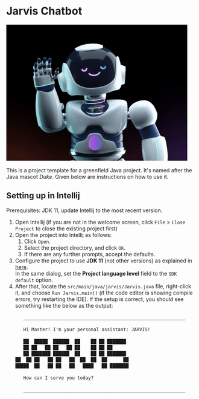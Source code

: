 # Jarvis Chatbot

![Robot Gif](/docs/robot.gif)

This is a project template for a greenfield Java project. It's named after the Java mascot _Duke_. Given below are instructions on how to use it.

## Setting up in Intellij

Prerequisites: JDK 11, update Intellij to the most recent version.

1. Open Intellij (if you are not in the welcome screen, click `File` > `Close Project` to close the existing project first)
1. Open the project into Intellij as follows:
   1. Click `Open`.
   1. Select the project directory, and click `OK`.
   1. If there are any further prompts, accept the defaults.
1. Configure the project to use **JDK 11** (not other versions) as explained in [here](https://www.jetbrains.com/help/idea/sdk.html#set-up-jdk).<br>
   In the same dialog, set the **Project language level** field to the `SDK default` option.
3. After that, locate the `src/main/java/jarvis/Jarvis.java` file, right-click it, and choose `Run Jarvis.main()` (if the code editor is showing compile errors, try restarting the IDE). If the setup is correct, you should see something like the below as the output:
   ```
      ____________________________________________________________

      Hi Master! I'm your personal assistant: JARVIS! 

      ██  █████  ██████  ██    ██ ██ ███████ 
      ██ ██   ██ ██   ██ ██    ██ ██ ██      
      ██ ███████ ██████  ██    ██ ██ ███████ 
   ██  ██ ██   ██ ██   ██  ██  ██  ██      ██
   █████  ██   ██ ██   ██   ████   ██ ███████ 

      How can I serve you today? 

      ____________________________________________________________
   ```
